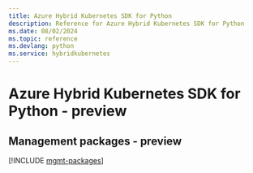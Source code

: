 ```yaml
---
title: Azure Hybrid Kubernetes SDK for Python
description: Reference for Azure Hybrid Kubernetes SDK for Python
ms.date: 08/02/2024
ms.topic: reference
ms.devlang: python
ms.service: hybridkubernetes
---
```

# Azure Hybrid Kubernetes SDK for Python - preview

## Management packages - preview
[!INCLUDE [mgmt-packages](hybrid-kubernetes-mgmt-index.md)]